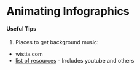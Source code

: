 # Animating Infographics



#### Useful Tips
1. Places to get background music:
- wistia.com
- [list of resources](https://buffer.com/library/background-music-video/) - Includes youtube and others

